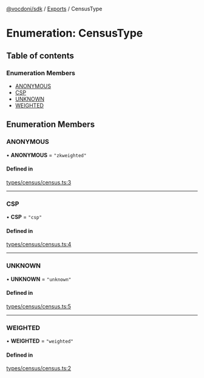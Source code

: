 [@vocdoni/sdk](/sdk) / [Exports](../modules) / CensusType

# Enumeration: CensusType

## Table of contents

### Enumeration Members

- [ANONYMOUS](CensusType#anonymous)
- [CSP](CensusType#csp)
- [UNKNOWN](CensusType#unknown)
- [WEIGHTED](CensusType#weighted)

## Enumeration Members

### ANONYMOUS

• **ANONYMOUS** = ``"zkweighted"``

#### Defined in

[types/census/census.ts:3](https://github.com/vocdoni/vocdoni-sdk/blob/9e24a20/src/types/census/census.ts#L3)

___

### CSP

• **CSP** = ``"csp"``

#### Defined in

[types/census/census.ts:4](https://github.com/vocdoni/vocdoni-sdk/blob/9e24a20/src/types/census/census.ts#L4)

___

### UNKNOWN

• **UNKNOWN** = ``"unknown"``

#### Defined in

[types/census/census.ts:5](https://github.com/vocdoni/vocdoni-sdk/blob/9e24a20/src/types/census/census.ts#L5)

___

### WEIGHTED

• **WEIGHTED** = ``"weighted"``

#### Defined in

[types/census/census.ts:2](https://github.com/vocdoni/vocdoni-sdk/blob/9e24a20/src/types/census/census.ts#L2)
